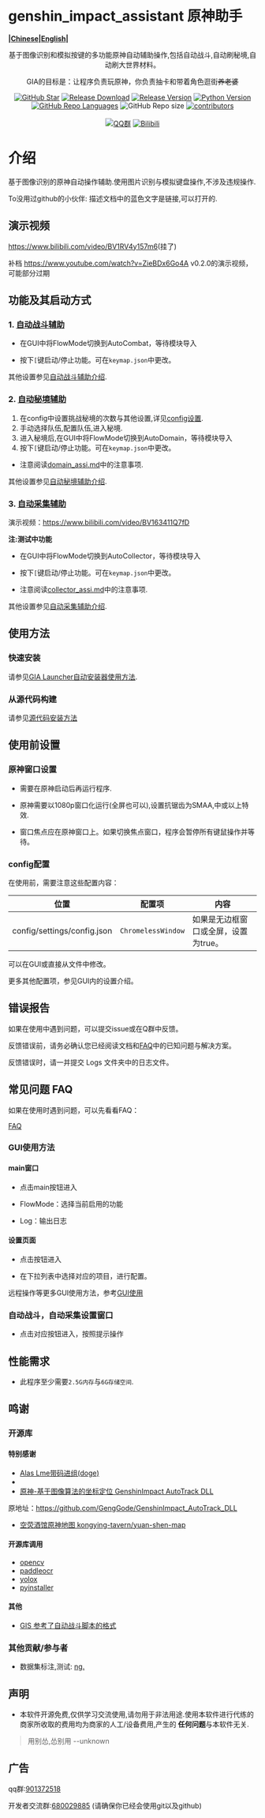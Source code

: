 # genshin_impact_assistant 原神助手
<strong>|[Chinese](./)|[English](doc/en/readme.md)|</strong>
<div align="center">

基于图像识别和模拟按键的多功能原神自动辅助操作,包括自动战斗,自动刷秘境,自动刷大世界材料。

GIA的目标是：让程序负责玩原神，你负责抽卡和带着角色逛街~~养老婆~~

[![GitHub Star](https://img.shields.io/github/stars/infstellar/genshin_impact_assistant?style=flat-square)](https://github.com/infstellar/genshin_impact_assistant/stargazers)
[![Release Download](https://img.shields.io/github/downloads/infstellar/genshin_impact_assistant/total?style=flat-square)](https://github.com/infstellar/genshin_impact_assistant/releases/download/v0.3.0/GIA.Launcher.v0.3.0.7z)
[![Release Version](https://img.shields.io/github/v/release/infstellar/genshin_impact_assistant?style=flat-square)](https://github.com/infstellar/genshin_impact_assistant/releases/latest)
[![Python Version](https://img.shields.io/badge/python-v3.7.6-blue?style=flat-square)](https://www.python.org/downloads/release/python-376/)
[![GitHub Repo Languages](https://img.shields.io/github/languages/top/infstellar/genshin_impact_assistant?style=flat-square)](https://github.com/infstellar/genshin_impact_assistant/search?l=Python)
![GitHub Repo size](https://img.shields.io/github/repo-size/infstellar/genshin_impact_assistant?style=flat-square&color=3cb371)
[![contributors](https://img.shields.io/github/contributors/infstellar/genshin_impact_assistant?style=flat-square)](https://github.com/infstellar/genshin_impact_assistant/graphs/contributors)
</br></br>
[![QQ群](https://img.shields.io/badge/QQ群-901372518-blue.svg?style=flat-square&color=12b7f5&logo=qq)](https://jq.qq.com/?_wv=1027&k=YLTrqlzX)
[![Bilibili](https://img.shields.io/badge/bilibili-infstellar-blue.svg?style=flat-square&logo=bilibili)](https://space.bilibili.com/313212782)

</div>

# 介绍

基于图像识别的原神自动操作辅助.使用图片识别与模拟键盘操作,不涉及违规操作.

To没用过github的小伙伴: 描述文档中的蓝色文字是链接,可以打开的.

## 演示视频

<https://www.bilibili.com/video/BV1RV4y157m6>(挂了)

补档 <https://www.youtube.com/watch?v=ZieBDx6Go4A> v0.2.0的演示视频，可能部分过期

## 功能及其启动方式

### 1. [自动战斗辅助](./doc/combat_assi.md)

- 在GUI中将FlowMode切换到AutoCombat，等待模块导入

- 按下`[`键启动/停止功能。可在`keymap.json`中更改。

其他设置参见[自动战斗辅助介绍](./doc/combat_assi.md).

### 2. [自动秘境辅助](./doc/domain_assi.md)

1. 在config中设置挑战秘境的次数与其他设置,详见[config设置](./doc/config.md).
2. 手动选择队伍,配置队伍,进入秘境.
3. 进入秘境后,在GUI中将FlowMode切换到AutoDomain，等待模块导入
4. 按下`[`键启动/停止功能。可在`keymap.json`中更改。

- 注意阅读[domain_assi.md](./doc/domain_assi.md)中的注意事项.

其他设置参见[自动秘境辅助介绍](./doc/domain_assi.md).

### 3. [自动采集辅助](./doc/collector_assi.md)

演示视频：<https://www.bilibili.com/video/BV163411Q7fD>

<strong>注:测试中功能</strong>

- 在GUI中将FlowMode切换到AutoCollector，等待模块导入

- 按下`[`键启动/停止功能。可在`keymap.json`中更改。

- 注意阅读[collector_assi.md](./doc/collector_assi.md)中的注意事项.

其他设置参见[自动采集辅助介绍](./doc/collector_assi.md).

## 使用方法

### 快速安装

请参见[GIA Launcher自动安装器使用方法](doc/install.md).

### 从源代码构建

请参见[源代码安装方法](doc/git_install.md)

## 使用前设置

### 原神窗口设置

- 需要在原神启动后再运行程序.

- 原神需要以1080p窗口化运行(全屏也可以),设置抗锯齿为SMAA,中或以上特效.

- 窗口焦点应在原神窗口上。如果切换焦点窗口，程序会暂停所有键鼠操作并等待。

### config配置

在使用前，需要注意这些配置内容：

|位置|配置项|内容|
|----|----|----|
|config/settings/config.json| `ChromelessWindow` | 如果是无边框窗口或全屏，设置为true。|

可以在GUI或直接从文件中修改。

更多其他配置项，参见GUI内的设置介绍。

## 错误报告

如果在使用中遇到问题，可以提交issue或在Q群中反馈。

反馈错误前，请务必确认您已经阅读文档和[FAQ](doc/FAQ.md)中的已知问题与解决方案。

反馈错误时，请一并提交 Logs 文件夹中的日志文件。

## 常见问题 FAQ

如果在使用时遇到问题，可以先看看FAQ：

[FAQ](doc/FAQ.md)

### GUI使用方法

#### main窗口

- 点击main按钮进入

- FlowMode：选择当前启用的功能

- Log：输出日志

#### 设置页面

- 点击按钮进入

- 在下拉列表中选择对应的项目，进行配置。

远程操作等更多GUI使用方法，参考[GUI使用](./doc/gui.md)

### 自动战斗，自动采集设置窗口

- 点击对应按钮进入，按照提示操作

## 性能需求

- 此程序至少需要`2.5G内存`与`6G存储空间`.

## 鸣谢

### 开源库

#### 特别感谢
- [Alas Lme带码进组(doge)](https://github.com/LmeSzinc/AzurLaneAutoScript)
- 
- [原神-基于图像算法的坐标定位 GenshinImpact AutoTrack DLL](https://github.com/GengGode/cvAutoTrack)

原地址：https://github.com/GengGode/GenshinImpact_AutoTrack_DLL

- [空荧酒馆原神地图 kongying-tavern/yuan-shen-map](https://github.com/kongying-tavern/yuan-shen-map)


#### 开源库调用

- [opencv](https://github.com/opencv/opencv)
- [paddleocr](https://github.com/PaddlePaddle/PaddleOCR)
- [yolox](https://github.com/Megvii-BaseDetection/YOLOX)
- [pyinstaller](https://github.com/pyinstaller/pyinstaller)

#### 其他

- [GIS 参考了自动战斗脚本的格式](https://github.com/phonowell/genshin-impact-script)

### 其他贡献/参与者

- 数据集标注,测试: [nɡ.](https://space.bilibili.com/396023811)

## 声明

- 本软件开源免费,仅供学习交流使用,请勿用于非法用途.使用本软件进行代练的商家所收取的费用均为商家的人工/设备费用,产生的<strong>
任何问题</strong>与本软件无关.
> 用别怂,怂别用 --unknown
## 广告

qq群:[901372518](https://jq.qq.com/?_wv=1027&k=YLTrqlzX)

开发者交流群:[680029885](https://jq.qq.com/?_wv=1027&k=CGuTvCXU)
(请确保你已经会使用git以及github)
